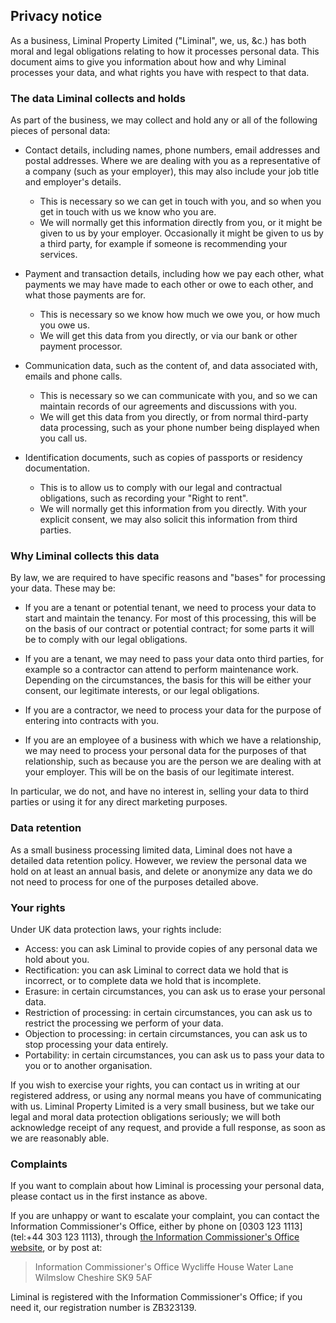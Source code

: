 ## Privacy notice

As a business, Liminal Property Limited ("Liminal", we, us, &c.) has both moral
and legal obligations relating to how it processes personal data.  This
document aims to give you information about how and why Liminal processes your
data, and what rights you have with respect to that data.

### The data Liminal collects and holds

As part of the business, we may collect and hold any or all of the following
pieces of personal data:

-   Contact details, including names, phone numbers, email addresses and postal
    addresses.  Where we are dealing with you as a representative of a company
    (such as your employer), this may also include your job title and
    employer's details.

    -   This is necessary so we can get in touch with you, and so when you get
        in touch with us we know who you are.
    -   We will normally get this information directly from you, or it might be
        given to us by your employer.  Occasionally it might be given to us by
        a third party, for example if someone is recommending your services.

-   Payment and transaction details, including how we pay each other, what
    payments we may have made to each other or owe to each other, and what
    those payments are for.

    -   This is necessary so we know how much we owe you, or how much you owe
        us.
    -   We will get this data from you directly, or via our bank or other
        payment processor.

-   Communication data, such as the content of, and data associated with,
    emails and phone calls.

    -   This is necessary so we can communicate with you, and so we can
        maintain records of our agreements and discussions with you.
    -   We will get this data from you directly, or from normal third-party
        data processing, such as your phone number being displayed when you
        call us.

-   Identification documents, such as copies of passports or residency
    documentation.

    -   This is to allow us to comply with our legal and contractual
        obligations, such as recording your "Right to rent".
    -   We will normally get this information from you directly.  With your
        explicit consent, we may also solicit this information from third
        parties.

### Why Liminal collects this data

By law, we are required to have specific reasons and "bases" for processing
your data.  These may be:

-   If you are a tenant or potential tenant, we need to process your data to
    start and maintain the tenancy.  For most of this processing, this will be
    on the basis of our contract or potential contract; for some parts it will
    be to comply with our legal obligations.

-   If you are a tenant, we may need to pass your data onto third parties, for
    example so a contractor can attend to perform maintenance work.  Depending
    on the circumstances, the basis for this will be either your consent, our
    legitimate interests, or our legal obligations.

-   If you are a contractor, we need to process your data for the purpose of
    entering into contracts with you.

-   If you are an employee of a business with which we have a relationship, we
    may need to process your personal data for the purposes of that
    relationship, such as because you are the person we are dealing with at
    your employer.  This will be on the basis of our legitimate interest.

In particular, we do not, and have no interest in, selling your data to third
parties or using it for any direct marketing purposes.

### Data retention

As a small business processing limited data, Liminal does not have a detailed
data retention policy.  However, we review the personal data we hold on at
least an annual basis, and delete or anonymize any data we do not need to
process for one of the purposes detailed above.

### Your rights

Under UK data protection laws, your rights include:

-   Access: you can ask Liminal to provide copies of any personal data we hold
    about you.
-   Rectification: you can ask Liminal to correct data we hold that is
    incorrect, or to complete data we hold that is incomplete.
-   Erasure: in certain circumstances, you can ask us to erase your personal
    data.
-   Restriction of processing: in certain circumstances, you can ask us to
    restrict the processing we perform of your data.
-   Objection to processing: in certain circumstances, you can ask us to stop
    processing your data entirely.
-   Portability: in certain circumstances, you can ask us to pass your data to
    you or to another organisation.

If you wish to exercise your rights, you can contact us in writing at our
registered address, or using any normal means you have of communicating with
us.  Liminal Property Limited is a very small business, but we take our legal
and moral data protection obligations seriously; we will both acknowledge
receipt of any request, and provide a full response, as soon as we are
reasonably able.

### Complaints

If you want to complain about how Liminal is processing your personal data,
please contact us in the first instance as above.

If you are unhappy or want to escalate your complaint, you can contact the
Information Commissioner's Office, either by phone on [0303 123 1113](tel:+44
303 123 1113), through [the Information Commissioner's Office
website](https://www.ico.org.uk), or by post at:

> Information Commissioner's Office
> Wycliffe House
> Water Lane
> Wilmslow
> Cheshire
> SK9 5AF

Liminal is registered with the Information Commissioner's Office; if you need
it, our registration number is ZB323139.
